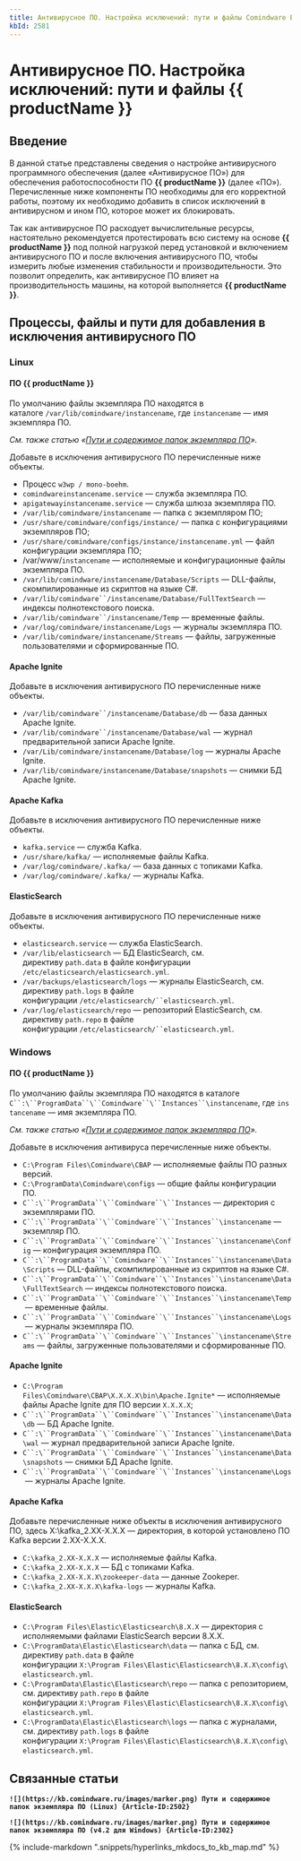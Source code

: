 ```yaml
---
title: Антивирусное ПО. Настройка исключений: пути и файлы Comindware Business Application Platform
kbId: 2581
---
```


# Антивирусное ПО. Настройка исключений: пути и файлы {{ productName }}

## Введение

В данной статье представлены сведения о настройке антивирусного программного обеспечения (далее «Антивирусное ПО») для обеспечения работоспособности ПО **{{ productName }}** (далее «ПО»). Перечисленные ниже компоненты ПО необходимы для его корректной работы, поэтому их необходимо добавить в список исключений в антивирусном и ином ПО, которое может их блокировать.

Так как антивирусное ПО расходует вычислительные ресурсы, настоятельно рекомендуется протестировать всю систему на основе **{{ productName }}** под полной нагрузкой перед установкой и включением антивирусного ПО и после включения антивирусного ПО, чтобы измерить любые изменения стабильности и производительности. Это позволит определить, как антивирусное ПО влияет на производительность машины, на которой выполняется **{{ productName }}**.

## Процессы, файлы и пути для добавления в исключения антивирусного ПО

### Linux

#### ПО {{ productName }}

По умолчанию файлы экземпляра ПО находятся в каталоге `/var/lib/comindware/instancename`, где `instancename` — имя экземпляра ПО.

*См. также статью «[Пути и содержимое папок экземпляра ПО](https://kb.comindware.ru/article.php?id=2502)».*

Добавьте в исключения антивирусного ПО перечисленные ниже объекты.

- Процесс `w3wp / mono-boehm`.
- `comindwareinstancename.service` — служба экземпляра ПО.
- `apigatewayinstancename.service` — служба шлюза экземпляра ПО.
- `/var/lib/comindware/instancename` — папка с экземпляром ПО;
- `/usr/share/comindware/configs/instance/` — папка с конфигурациями экземпляров ПО;
- `/usr/share/comindware/configs/instance/instancename.yml` — файл конфигурации экземпляра ПО;
- /var/www/`instancename` — исполняемые и конфигурационные файлы экземпляра ПО.
- `/var/lib/comindware/instancename/Database/Scripts` — DLL-файлы, скомпилированные из скриптов на языке C#.
- `/var/lib/comindware``/instancename/Database/FullTextSearch` — индексы полнотекстового поиска.
- `/var/lib/comindware``/instancename/Temp` — временные файлы.
- `/var/log/comindware/instancename/Logs` — журналы экземпляра ПО.
- `/var/lib/comindware/instancename/Streams` — файлы, загруженные пользователями и сформированные ПО.

#### Apache Ignite

Добавьте в исключения антивирусного ПО перечисленные ниже объекты.

- `/var/lib/comindware``/instancename/Database/db` — база данных Apache Ignite.
- `/var/lib/comindware``/instancename/Database/wal` — журнал предварительной записи Apache Ignite.
- `/var/Lib/comindware/instancename/Database/log` — журналы Apache Ignite.
- `/var/lib/comindware/instancename/Database/snapshots` — снимки БД Apache Ignite.

#### Apache Kafka

Добавьте в исключения антивирусного ПО перечисленные ниже объекты.

- `kafka.service` — служба Kafka.
- `/usr/share/kafka/` — исполняемые файлы Kafka.
- `/var/log/comindware/.kafka/` — база данных с топиками Kafka.
- `/var/log/comindware/.kafka/` — журналы Kafka.

#### ElasticSearch

Добавьте в исключения антивирусного ПО перечисленные ниже объекты.

- `elasticsearch.service` — служба ElasticSearch.
- `/var/lib/elasticsearch` — БД ElasticSearch, см. директиву `path.data` в файле конфигурации `/etc/elasticsearch/elasticsearch.yml`.
- `/var/backups/elasticsearch/logs` — журналы ElasticSearch, см. директиву `path.logs` в файле конфигурации `/etc/elasticsearch/``elasticsearch.yml`.
- `/var/log/elasticsearch/repo` — репозиторий ElasticSearch, см. директиву `path.repo` в файле конфигурации `/etc/elasticsearch/``elasticsearch.yml`.

### Windows

#### ПО {{ productName }}

По умолчанию файлы экземпляра ПО находятся в каталоге `C``:\``ProgramData``\``Comindware``\``Instances``\instancename`, где `instancename` — имя экземпляра ПО.

*См. также статью «[Пути и содержимое папок экземпляра ПО](https://kb.comindware.ru/article.php?id=2302)».*

Добавьте в исключения антивируса перечисленные ниже объекты.

- `C:\Program Files\Comindware\CBAP` — исполняемые файлы ПО разных версий.
- `C:\ProgramData\Comindware\configs` — общие файлы конфигурации ПО.
- `C``:\``ProgramData``\``Comindware``\``Instances` — директория с экземплярами ПО.
- `C``:\``ProgramData``\``Comindware``\``Instances``\instancename` — экземпляр ПО.
- `C``:\``ProgramData``\``Comindware``\``Instances``\instancename\Config` — конфигурация экземпляра ПО.
- `C``:\``ProgramData``\``Comindware``\``Instances``\instancename\Data\Scripts` — DLL-файлы, скомпилированные из скриптов на языке C#.
- `C``:\``ProgramData``\``Comindware``\``Instances``\instancename\Data\FullTextSearch` — индексы полнотекстового поиска.
- `C``:\``ProgramData``\``Comindware``\``Instances``\instancename\Temp` — временные файлы.
- `C``:\``ProgramData``\``Comindware``\``Instances``\instancename\Logs` — журналы экземпляра ПО.
- `C``:\``ProgramData``\``Comindware``\``Instances``\instancename\Streams` — файлы, загруженные пользователями и сформированные ПО.

#### Apache Ignite

- `C:\Program Files\Comindware\CBAP\X.X.X.X\bin\Apache.Ignite*` — исполняемые файлы Apache Ignite для ПО версии `X.X.X.X`;
- `C``:\``ProgramData``\``Comindware``\``Instances``\instancename\Data\db` — БД Apache Ignite.
- `C``:\``ProgramData``\``Comindware``\``Instances``\instancename\Data\wal` — журнал предварительной записи Apache Ignite.
- `C``:\``ProgramData``\``Comindware``\``Instances``\instancename\Data\snapshots` — снимки БД Apache Ignite.
- `C``:\``ProgramData``\``Comindware``\``Instances``\instancename\Logs` — журналы Apache Ignite.

#### Apache Kafka

Добавьте перечисленные ниже объекты в исключения антивирусного ПО, здесь X:\kafka\_2.XX-X.X.X — директория, в которой установлено ПО Kafka версии 2.XX-X.X.X.

- `C:\kafka_2.XX-X.X.X` — исполняемые файлы Kafka.
- `C:\kafka_2.XX-X.X.X` — БД с топиками Kafka.
- `C:\kafka_2.XX-X.X.X\zookeeper-data` — данные Zookeper.
- `C:\kafka_2.XX-X.X.X\kafka-logs` — журналы Kafka.

#### ElasticSearch

- `C:\Program Files\Elastic\Elasticsearch\8.X.X` — директория с исполняемыми файлами ElasticSearch версии 8.X.X.
- `C:\ProgramData\Elastic\Elasticsearch\data` — папка с БД, см. директиву `path.data` в файле конфигурации `X:\Program Files\Elastic\Elasticsearch\8.X.X\config\elasticsearch.yml`.
- `C:\ProgramData\Elastic\Elasticsearch\repo` — папка с репозиторием, см. директиву `path.repo` в файле конфигурации `X:\Program Files\Elastic\Elasticsearch\8.X.X\config\elasticsearch.yml`.
- `C:\ProgramData\Elastic\Elasticsearch\logs` — папка с журналами, см. директиву `path.logs` в файле конфигурации `X:\Program Files\Elastic\Elasticsearch\8.X.X\config\elasticsearch.yml`.

## Связанные статьи

**`![](https://kb.comindware.ru/images/marker.png) Пути и содержимое папок экземпляра ПО (Linux) {Article-ID:2502}`**

**`![](https://kb.comindware.ru/images/marker.png) Пути и содержимое папок экземпляра ПО (v4.2 для Windows) {Article-ID:2302}`**



{% include-markdown ".snippets/hyperlinks_mkdocs_to_kb_map.md" %}
